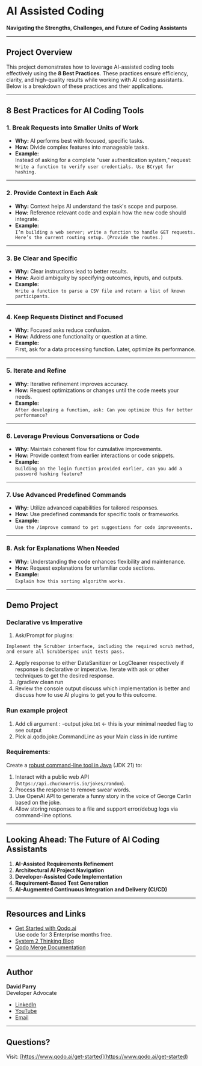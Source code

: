 # AI Assisted Coding

**Navigating the Strengths, Challenges, and Future of Coding Assistants**

---

## Project Overview

This project demonstrates how to leverage AI-assisted coding tools effectively using the **8 Best Practices**. These practices ensure efficiency, clarity, and high-quality results while working with AI coding assistants. Below is a breakdown of these practices and their applications.

---

## 8 Best Practices for AI Coding Tools

### 1. Break Requests into Smaller Units of Work
- **Why:** AI performs best with focused, specific tasks.
- **How:** Divide complex features into manageable tasks.
- **Example:**  
  Instead of asking for a complete "user authentication system," request:  
  `Write a function to verify user credentials. Use BCrypt for hashing.`

---

### 2. Provide Context in Each Ask
- **Why:** Context helps AI understand the task's scope and purpose.
- **How:** Reference relevant code and explain how the new code should integrate.
- **Example:**  
  `I’m building a web server; write a function to handle GET requests. Here’s the current routing setup. (Provide the routes.)`

---

### 3. Be Clear and Specific
- **Why:** Clear instructions lead to better results.
- **How:** Avoid ambiguity by specifying outcomes, inputs, and outputs.
- **Example:**  
  `Write a function to parse a CSV file and return a list of known participants.`

---

### 4. Keep Requests Distinct and Focused
- **Why:** Focused asks reduce confusion.
- **How:** Address one functionality or question at a time.
- **Example:**  
  First, ask for a data processing function. Later, optimize its performance.

---

### 5. Iterate and Refine
- **Why:** Iterative refinement improves accuracy.
- **How:** Request optimizations or changes until the code meets your needs.
- **Example:**  
  `After developing a function, ask: Can you optimize this for better performance?`

---

### 6. Leverage Previous Conversations or Code
- **Why:** Maintain coherent flow for cumulative improvements.
- **How:** Provide context from earlier interactions or code snippets.
- **Example:**  
  `Building on the login function provided earlier, can you add a password hashing feature?`

---

### 7. Use Advanced Predefined Commands
- **Why:** Utilize advanced capabilities for tailored responses.
- **How:** Use predefined commands for specific tools or frameworks.
- **Example:**  
  `Use the /improve command to get suggestions for code improvements.`

---

### 8. Ask for Explanations When Needed
- **Why:** Understanding the code enhances flexibility and maintenance.
- **How:** Request explanations for unfamiliar code sections.
- **Example:**  
  `Explain how this sorting algorithm works.`

---

## Demo Project

### Declarative vs Imperative
1. Ask/Prompt for plugins: 
```
Implement the Scrubber interface, including the required scrub method, and ensure all ScrubberSpec unit tests pass.
```
2. Apply response to either DataSanitizer or LogCleaner respectively if response is declarative or imperative. 
   Iterate with ask or other techniques to get the desired response.
3. ./gradlew clean run
4. Review the console output discuss which implementation is better and discuss how to use AI plugins to get you to this outcome.

### Run example project 
1. Add cli argument : -output joke.txt <- this is your minimal needed flag to see output
2. Pick ai.qodo.joke.CommandLine as your Main class in ide runtime

### Requirements:
Create a [robust command-line tool in Java](class_diagram.png) (JDK 21) to: 
1. Interact with a public web API (`https://api.chucknorris.io/jokes/random`).
2. Process the response to remove swear words.
3. Use OpenAI API to generate a funny story in the voice of George Carlin based on the joke.
4. Allow storing responses to a file and support error/debug logs via command-line options.

---

## Looking Ahead: The Future of AI Coding Assistants
1. **AI-Assisted Requirements Refinement**
2. **Architectural AI Project Navigation**
3. **Developer-Assisted Code Implementation**
4. **Requirement-Based Test Generation**
5. **AI-Augmented Continuous Integration and Delivery (CI/CD)**

---

## Resources and Links
- [Get Started with Qodo.ai](https://www.qodo.ai/get-started)  
  Use code for 3 Enterprise months free.
- [System 2 Thinking Blog](https://www.qodo.ai/blog/system-2-thinking-alphacodium-outperforms-direct-prompting-of-openai-o1/)
- [Qodo Merge Documentation](https://qodo-merge-docs.qodo.ai/core-abilities/metadata/)

---

## Author
**David Parry**  
Developer Advocate
- [LinkedIn](https://www.linkedin.com/in/david-parry-47b4a44)
- [YouTube](https://www.youtube.com/@QodoAI)
- [Email](mailto:david.p@qodo.ai)

---

## Questions?
Visit: [https://www.qodo.ai/get-started](https://www.qodo.ai/get-started)